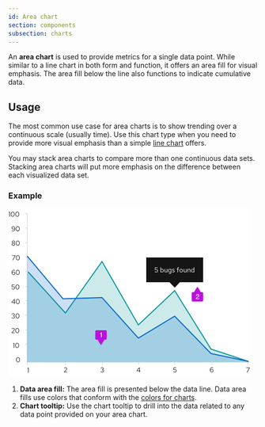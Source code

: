 ```yaml
---
id: Area chart
section: components
subsection: charts
---
```

An **area chart** is used to provide metrics for a single data point. While similar to a line chart in both form and function, it offers an area fill for visual emphasis. The area fill below the line also functions to indicate cumulative data.

## Usage
The most common use case for area charts is to show trending over a continuous scale (usually time). Use this chart type when you need to provide more visual emphasis than a simple [line chart](/components/charts/line-chart) offers. 

You may stack area charts to compare more than one continuous data sets. Stacking area charts will put more emphasis on the difference between each visualized data set. 

### Example
<img src="./img/area-chart.png" alt="Area chart" width="489"/> 

1. **Data area fill:** The area fill is presented below the data line. Data area fills use colors that conform with the [colors for charts](/components/charts/colors-for-charts).
2. **Chart tooltip:** Use the chart tooltip to drill into the data related to any data point provided on your area chart.